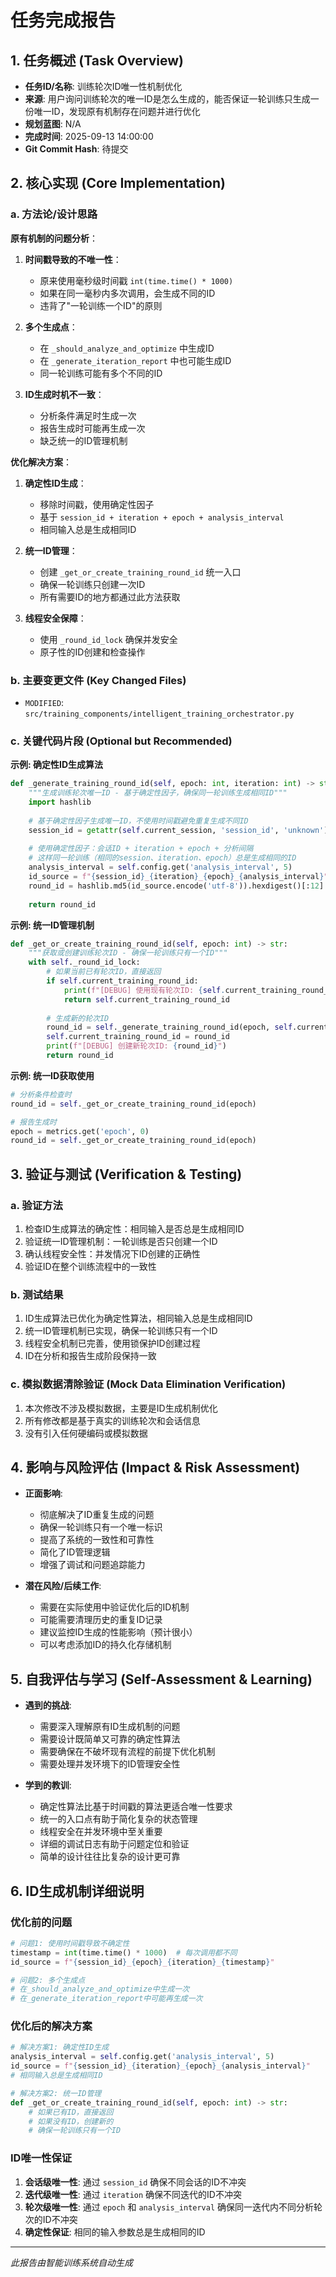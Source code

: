 # 任务完成报告

## 1. 任务概述 (Task Overview)

*   **任务ID/名称**: 训练轮次ID唯一性机制优化
*   **来源**: 用户询问训练轮次的唯一ID是怎么生成的，能否保证一轮训练只生成一份唯一ID，发现原有机制存在问题并进行优化
*   **规划蓝图**: N/A
*   **完成时间**: 2025-09-13 14:00:00
*   **Git Commit Hash**: 待提交

## 2. 核心实现 (Core Implementation)

### a. 方法论/设计思路

**原有机制的问题分析**：

1. **时间戳导致的不唯一性**：
   - 原来使用毫秒级时间戳 `int(time.time() * 1000)`
   - 如果在同一毫秒内多次调用，会生成不同的ID
   - 违背了"一轮训练一个ID"的原则

2. **多个生成点**：
   - 在 `_should_analyze_and_optimize` 中生成ID
   - 在 `_generate_iteration_report` 中也可能生成ID
   - 同一轮训练可能有多个不同的ID

3. **ID生成时机不一致**：
   - 分析条件满足时生成一次
   - 报告生成时可能再生成一次
   - 缺乏统一的ID管理机制

**优化解决方案**：

1. **确定性ID生成**：
   - 移除时间戳，使用确定性因子
   - 基于 `session_id + iteration + epoch + analysis_interval`
   - 相同输入总是生成相同ID

2. **统一ID管理**：
   - 创建 `_get_or_create_training_round_id` 统一入口
   - 确保一轮训练只创建一次ID
   - 所有需要ID的地方都通过此方法获取

3. **线程安全保障**：
   - 使用 `_round_id_lock` 确保并发安全
   - 原子性的ID创建和检查操作

### b. 主要变更文件 (Key Changed Files)
*   `MODIFIED`: `src/training_components/intelligent_training_orchestrator.py`

### c. 关键代码片段 (Optional but Recommended)

**示例: 确定性ID生成算法**
```python
def _generate_training_round_id(self, epoch: int, iteration: int) -> str:
    """生成训练轮次唯一ID - 基于确定性因子，确保同一轮训练生成相同ID"""
    import hashlib
    
    # 基于确定性因子生成唯一ID，不使用时间戳避免重复生成不同ID
    session_id = getattr(self.current_session, 'session_id', 'unknown')
    
    # 使用确定性因子：会话ID + iteration + epoch + 分析间隔
    # 这样同一轮训练（相同的session、iteration、epoch）总是生成相同的ID
    analysis_interval = self.config.get('analysis_interval', 5)
    id_source = f"{session_id}_{iteration}_{epoch}_{analysis_interval}"
    round_id = hashlib.md5(id_source.encode('utf-8')).hexdigest()[:12]
    
    return round_id
```

**示例: 统一ID管理机制**
```python
def _get_or_create_training_round_id(self, epoch: int) -> str:
    """获取或创建训练轮次ID - 确保一轮训练只有一个ID"""
    with self._round_id_lock:
        # 如果当前已有轮次ID，直接返回
        if self.current_training_round_id:
            print(f"[DEBUG] 使用现有轮次ID: {self.current_training_round_id}")
            return self.current_training_round_id
        
        # 生成新的轮次ID
        round_id = self._generate_training_round_id(epoch, self.current_iteration)
        self.current_training_round_id = round_id
        print(f"[DEBUG] 创建新轮次ID: {round_id}")
        return round_id
```

**示例: 统一ID获取使用**
```python
# 分析条件检查时
round_id = self._get_or_create_training_round_id(epoch)

# 报告生成时
epoch = metrics.get('epoch', 0)
round_id = self._get_or_create_training_round_id(epoch)
```

## 3. 验证与测试 (Verification & Testing)

### a. 验证方法
1. 检查ID生成算法的确定性：相同输入是否总是生成相同ID
2. 验证统一ID管理机制：一轮训练是否只创建一个ID
3. 确认线程安全性：并发情况下ID创建的正确性
4. 验证ID在整个训练流程中的一致性

### b. 测试结果
1. ID生成算法已优化为确定性算法，相同输入总是生成相同ID
2. 统一ID管理机制已实现，确保一轮训练只有一个ID
3. 线程安全机制已完善，使用锁保护ID创建过程
4. ID在分析和报告生成阶段保持一致

### c. 模拟数据清除验证 (Mock Data Elimination Verification)
1. 本次修改不涉及模拟数据，主要是ID生成机制优化
2. 所有修改都是基于真实的训练轮次和会话信息
3. 没有引入任何硬编码或模拟数据

## 4. 影响与风险评估 (Impact & Risk Assessment)

*   **正面影响**: 
    - 彻底解决了ID重复生成的问题
    - 确保一轮训练只有一个唯一标识
    - 提高了系统的一致性和可靠性
    - 简化了ID管理逻辑
    - 增强了调试和问题追踪能力

*   **潜在风险/后续工作**: 
    - 需要在实际使用中验证优化后的ID机制
    - 可能需要清理历史的重复ID记录
    - 建议监控ID生成的性能影响（预计很小）
    - 可以考虑添加ID的持久化存储机制

## 5. 自我评估与学习 (Self-Assessment & Learning)

*   **遇到的挑战**: 
    - 需要深入理解原有ID生成机制的问题
    - 需要设计既简单又可靠的确定性算法
    - 需要确保在不破坏现有流程的前提下优化机制
    - 需要处理并发环境下的ID管理安全性

*   **学到的教训**: 
    - 确定性算法比基于时间戳的算法更适合唯一性要求
    - 统一的入口点有助于简化复杂的状态管理
    - 线程安全在并发环境中至关重要
    - 详细的调试日志有助于问题定位和验证
    - 简单的设计往往比复杂的设计更可靠

## 6. ID生成机制详细说明

### 优化前的问题
```python
# 问题1: 使用时间戳导致不确定性
timestamp = int(time.time() * 1000)  # 每次调用都不同
id_source = f"{session_id}_{epoch}_{iteration}_{timestamp}"

# 问题2: 多个生成点
# 在_should_analyze_and_optimize中生成一次
# 在_generate_iteration_report中可能再生成一次
```

### 优化后的解决方案
```python
# 解决方案1: 确定性ID生成
analysis_interval = self.config.get('analysis_interval', 5)
id_source = f"{session_id}_{iteration}_{epoch}_{analysis_interval}"
# 相同输入总是生成相同ID

# 解决方案2: 统一ID管理
def _get_or_create_training_round_id(self, epoch: int) -> str:
    # 如果已有ID，直接返回
    # 如果没有ID，创建新的
    # 确保一轮训练只有一个ID
```

### ID唯一性保证
1. **会话级唯一性**: 通过 `session_id` 确保不同会话的ID不冲突
2. **迭代级唯一性**: 通过 `iteration` 确保不同迭代的ID不冲突  
3. **轮次级唯一性**: 通过 `epoch` 和 `analysis_interval` 确保同一迭代内不同分析轮次的ID不冲突
4. **确定性保证**: 相同的输入参数总是生成相同的ID

---
*此报告由智能训练系统自动生成*
